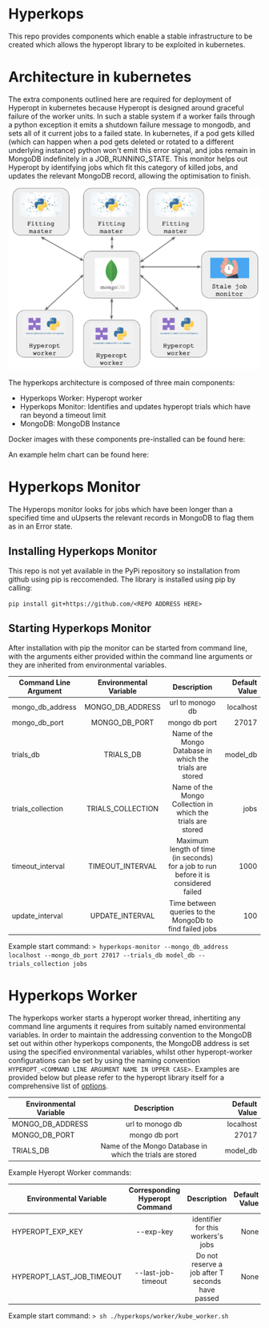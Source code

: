 # Hyperkops

This repo provides components which enable a stable infrastructure to be created which allows
the hyperopt library to be exploited in kubernetes. 

# Architecture in kubernetes

The extra components outlined here are required for deployment of Hyperopt in kubernetes because 
Hyperopt is designed around graceful failure of the worker units. In such a stable system if a worker fails through 
a python exception it emits a shutdown failure message to mongodb, and sets all of it current jobs to a failed state. 
In kubernetes, if a pod gets killed (which can happen when a pod gets deleted or rotated to a different underlying 
instance) python won't emit this error signal, and jobs remain in MongoDB indefinitely in a JOB_RUNNING_STATE. 
This monitor helps out Hyperopt by identifying jobs which fit this category of killed jobs, and updates the relevant 
MongoDB record, allowing the optimisation to finish.  

![ScreenShot](./img/architecture.png)

The hyperkops architecture is composed of three main components:

* Hyperkops Worker: Hyperopt worker
* Hyperkops Monitor: Identifies and updates hyperopt trials which have ran beyond a timeout limit
* MongoDB: MongoDB Instance

Docker images with these components pre-installed can be found here:

An example helm chart can be found here:

# Hyperkops Monitor
The Hyperops monitor looks for jobs which have been longer than a specified time and uUpserts the relevant records
 in MongoDB to flag them as in an Error state. 

## Installing Hyperkops Monitor
This repo is not yet available in the PyPi repository so installation from github using pip is reccomended.
The library is installed using pip by calling: 

`pip install git+https://github.com/<REPO ADDRESS HERE>`

## Starting Hyperkops Monitor

After installation with pip the monitor can be started from command line, with the arguments either provided within the
command line arguments or they are inherited from environmental variables. 

|Command Line Argument | Environmental Variable | Description | Default Value| 
| -------------------- |:----------------------:|:-----------:|------------:|
|mongo_db_address | MONGO_DB_ADDRESS | url to monogo db | localhost | 
|mongo_db_port | MONGO_DB_PORT| mongo db port | 27017| 
|trials_db | TRIALS_DB | Name of the Mongo Database in which the trials are stored | model_db| 
|trials_collection | TRIALS_COLLECTION | Name of the Mongo Collection in which the trials are stored | jobs| 
|timeout_interval |TIMEOUT_INTERVAL | Maximum length of time (in seconds) for a job to run before it is considered failed | 1000| 
|update_interval |UPDATE_INTERVAL | Time between queries to the MongoDb to find failed jobs | 100| 

Example start command:
```> hyperkops-monitor --mongo_db_address localhost --mongo_db_port 27017 --trials_db model_db --trials_collection jobs```


# Hyperkops Worker
The hyperkops worker starts a hyperopt worker thread, inhertiting any command line arguments it requires from
suitably named environmental variables. In order to maintain the addressing convention to the MongoDB set out within
other hyperkops components, the MongoDB address is set using the specified environmental variables, whilst other
hyperopt-worker configurations can be set by using the naming convention 
`HYPEROPT_<COMMAND LINE ARGUMENT NAME IN UPPER CASE>`. Examples are provided below but please refer
 to the hyperopt library itself for a comprehensive list of  [options](https://github.com/hyperopt/hyperopt/blob/master/hyperopt/mongoexp.py). 

| Environmental Variable | Description | Default Value| 
|----------------------|:-----------:|------------:|
| MONGO_DB_ADDRESS | url to monogo db | localhost | 
| MONGO_DB_PORT| mongo db port | 27017| 
| TRIALS_DB | Name of the Mongo Database in which the trials are stored | model_db|

Example Hyeropt Worker commands:

| Environmental Variable | Corresponding Hyperopt Command | Description | Default Value| 
|----------------------|:--------------------------------:|:----------:|------------:|
| HYPEROPT_EXP_KEY| --exp-key | identifier for this workers's jobs | None |
| HYPEROPT_LAST_JOB_TIMEOUT| --last-job-timeout | Do not reserve a job after T seconds have passed | None |

Example start command:
```> sh ./hyperkops/worker/kube_worker.sh```


